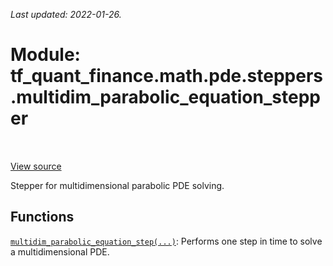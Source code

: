 <!--
This file is generated by a tool. Do not edit directly.
For open-source contributions the docs will be updated automatically.
-->

*Last updated: 2022-01-26.*

<div itemscope itemtype="http://developers.google.com/ReferenceObject">
<meta itemprop="name" content="tf_quant_finance.math.pde.steppers.multidim_parabolic_equation_stepper" />
<meta itemprop="path" content="Stable" />
</div>

# Module: tf_quant_finance.math.pde.steppers.multidim_parabolic_equation_stepper

<!-- Insert buttons and diff -->

<table class="tfo-notebook-buttons tfo-api" align="left">
</table>

<a target="_blank" href="https://github.com/google/tf-quant-finance/blob/master/tf_quant_finance/math/pde/steppers/multidim_parabolic_equation_stepper.py">View source</a>



Stepper for multidimensional parabolic PDE solving.



## Functions

[`multidim_parabolic_equation_step(...)`](../../../../tf_quant_finance/math/pde/steppers/douglas_adi/multidim_parabolic_equation_step.md): Performs one step in time to solve a multidimensional PDE.

